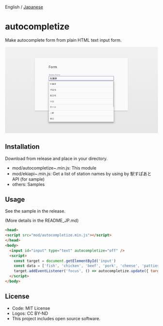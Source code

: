 English / [Japanese](./README_JP.md)

# autocompletize

Make autocomplete form from plain HTML text input form.

![sample](https://github.com/not-dev/autocompletize/blob/master/assets/image.png?raw=true)

## Installation

Download from release and place in your directory.

* mod/autocompletize~.min.js: This module
* mod/ekiapi~.min.js: Get a list of station names by using by 駅すぱあとAPI (for sample)
* others: Samples

## Usage

See the sample in the release.

(More details in the README_JP.md)

```html
<head>
<script src="mod/autocompletize.min.js"></script>
</head>
<body>
  <input id="input" type="text" autocompletize="off" />
  <script>
    const target = document.getElementById('input')
    const data = ['fish', 'chicken', 'beef', 'pork', 'cheese', 'patties', 'pickles']
    target.addEventListener('focus', () => autocompletize.update({ target: target, data: data }))
  </script>
</body>
```

## License

* Code: MIT License
* Logos: CC BY-ND
* This project includes open source software.
